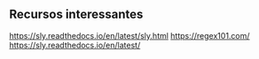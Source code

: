 ## Recursos interessantes

https://sly.readthedocs.io/en/latest/sly.html
https://regex101.com/
https://sly.readthedocs.io/en/latest/
